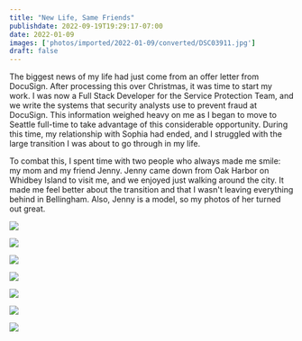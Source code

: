 ```yaml
---
title: "New Life, Same Friends"
publishdate: 2022-09-19T19:29:17-07:00
date: 2022-01-09
images: ['photos/imported/2022-01-09/converted/DSC03911.jpg']
draft: false
---
```


The biggest news of my life had just come from an offer letter from DocuSign.  After processing this over Christmas, it was time to start my work.  I was now a Full Stack Developer for the Service Protection Team, and we write the systems that security analysts use to prevent fraud at DocuSign.  This information weighed heavy on me as I began to move to Seattle full-time to take advantage of this considerable opportunity.  During this time, my relationship with Sophia had ended, and I struggled with the large transition I was about to go through in my life.

To combat this, I spent time with two people who always made me smile: my mom and my friend Jenny.  Jenny came down from Oak Harbor on Whidbey Island to visit me, and we enjoyed just walking around the city.  It made me feel better about the transition and that I wasn't leaving everything behind in Bellingham.  Also, Jenny is a model, so my photos of her turned out great.

![](photos/imported/2022-01-09/converted/DSC03876.jpg)

![](photos/imported/2022-01-09/converted/DSC03877.jpg)

![](photos/imported/2022-01-09/converted/DSC03889.jpg)

![](photos/imported/2022-01-09/converted/DSC03908.jpg)

![](photos/imported/2022-01-09/converted/DSC03909.jpg)

![](photos/imported/2022-01-09/converted/DSC03911.jpg)

![](photos/imported/2022-01-09/converted/DSC03917.jpg)
